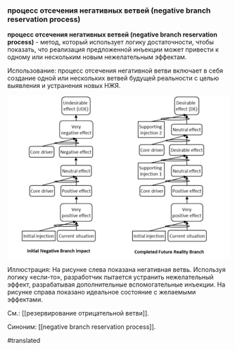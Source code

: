 ### процесс отсечения негативных ветвей (negative branch reservation process)

**процесс отсечения негативных ветвей (negative branch reservation process)** - метод, который использует логику достаточности, чтобы показать, что реализация предложенной инъекции может привести к одному или нескольким новым нежелательным эффектам.

Использование: процесс отсечения негативной ветви включает в себя создание одной или нескольких ветвей будущей реальности с целью выявления и устранения новых НЖЯ.

![](images/image67.png)

Иллюстрация: На рисунке слева показана негативная ветвь. Используя логику «если-то», разработчик пытается устранить нежелательный эффект, разрабатывая дополнительные вспомогательные инъекции. На рисунке справа показано идеальное состояние с желаемыми эффектами.

См.: [[резервирование отрицательной ветви]].

Синоним: [[negative branch reservation process]].

#translated
